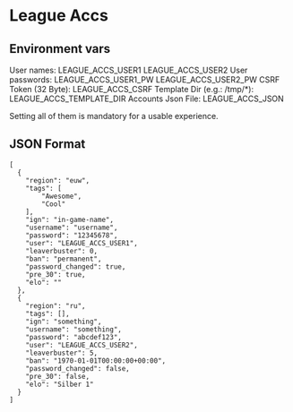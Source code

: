 # League Accs

## Environment vars

User names: LEAGUE_ACCS_USER1 LEAGUE_ACCS_USER2
User passwords: LEAGUE_ACCS_USER1_PW LEAGUE_ACCS_USER2_PW
CSRF Token (32 Byte): LEAGUE_ACCS_CSRF
Template Dir (e.g.: /tmp/*): LEAGUE_ACCS_TEMPLATE_DIR
Accounts Json File: LEAGUE_ACCS_JSON

Setting all of them is mandatory for a usable experience.

## JSON Format

```
[
  {
    "region": "euw",
    "tags": [ 
        "Awesome",
        "Cool"
    ],
    "ign": "in-game-name",
    "username": "username",
    "password": "12345678",
    "user": "LEAGUE_ACCS_USER1",
    "leaverbuster": 0,
    "ban": "permanent",
    "password_changed": true,
    "pre_30": true,
    "elo": ""
  },
  {
    "region": "ru",
    "tags": [],
    "ign": "something",
    "username": "something",
    "password": "abcdef123",
    "user": "LEAGUE_ACCS_USER2",
    "leaverbuster": 5,
    "ban": "1970-01-01T00:00:00+00:00",
    "password_changed": false,
    "pre_30": false,
    "elo": "Silber 1"
  }
]
```

